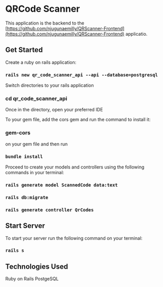 # QRCode Scanner
This application is  the backend to the [https://github.com/njugunaemilly/QRScanner-Frontend](https://github.com/njugunaemilly/QRScanner-Frontend) applicatio.

## Get Started
Create a ruby on rails application: 
### `rails new qr_code_scanner_api --api --database=postgresql`

Switch directories to your rails application

### cd qr_code_scanner_api

Once in the directory, open your preferred IDE

To your gem file, add the cors gem  and run the command to install it:
### gem-cors 
on your gem file and then run

### `bundle install`

Proceed to create your models and controllers using the following commands in your terminal:

### `rails generate model ScannedCode data:text`
### `rails db:migrate`

### `rails generate controller QrCodes`

## Start Server 
To start your server run the following command on your terminal:

### `rails s` 

## Technologies Used
Ruby on Rails 
PostgeSQL

